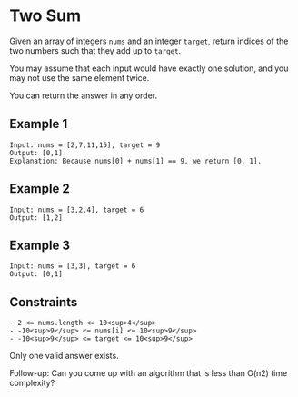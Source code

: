 # Two Sum

Given an array of integers `nums` and an integer `target`,
return indices of the two numbers such that they add up to `target`.

You may assume that each input would have exactly one solution,
and you may not use the same element twice.

You can return the answer in any order.

## Example 1

    Input: nums = [2,7,11,15], target = 9
    Output: [0,1]
    Explanation: Because nums[0] + nums[1] == 9, we return [0, 1].

## Example 2

    Input: nums = [3,2,4], target = 6
    Output: [1,2]

## Example 3

    Input: nums = [3,3], target = 6
    Output: [0,1]

## Constraints

    - 2 <= nums.length <= 10<sup>4</sup>
    - -10<sup>9</sup> <= nums[i] <= 10<sup>9</sup>
    - -10<sup>9</sup> <= target <= 10<sup>9</sup>
Only one valid answer exists.


Follow-up: Can you come up with an algorithm that is less than O(n2) time complexity?
